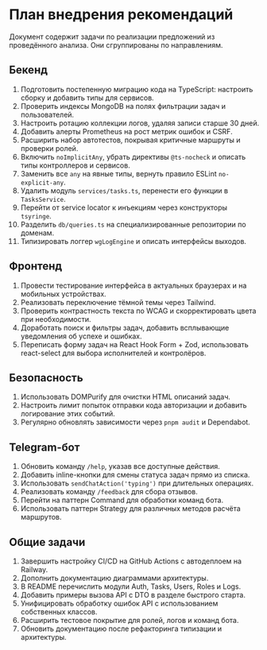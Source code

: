 <!-- Назначение файла: план внедрения рекомендаций из анализа. Затрагиваются модули bot и web. -->

# План внедрения рекомендаций

Документ содержит задачи по реализации предложений из проведённого анализа. Они сгруппированы по направлениям.

## Бекенд

1. Подготовить постепенную миграцию кода на TypeScript: настроить сборку и добавить типы для сервисов.
2. Проверить индексы MongoDB на полях фильтрации задач и пользователей.
3. Настроить ротацию коллекции логов, удаляя записи старше 30 дней.
4. Добавить алерты Prometheus на рост метрик ошибок и CSRF.
5. Расширить набор автотестов, покрывая критичные маршруты и проверки ролей.
6. Включить `noImplicitAny`, убрать директивы `@ts-nocheck` и описать типы контроллеров и сервисов.
7. Заменить все `any` на явные типы, вернуть правило ESLint `no-explicit-any`.
8. Удалить модуль `services/tasks.ts`, перенести его функции в `TasksService`.
9. Перейти от service locator к инъекциям через конструкторы `tsyringe`.
10. Разделить `db/queries.ts` на специализированные репозитории по доменам.
11. Типизировать логгер `wgLogEngine` и описать интерфейсы выходов.

## Фронтенд

1. Провести тестирование интерфейса в актуальных браузерах и на мобильных устройствах.
2. Реализовать переключение тёмной темы через Tailwind.
3. Проверить контрастность текста по WCAG и скорректировать цвета при необходимости.
4. Доработать поиск и фильтры задач, добавить всплывающие уведомления об успехе и ошибках.
5. Переписать форму задач на React Hook Form + Zod, использовать react-select для выбора исполнителей и контролёров.

## Безопасность

1. Использовать DOMPurify для очистки HTML описаний задач.
2. Настроить лимит попыток отправки кода авторизации и добавить логирование этих событий.
3. Регулярно обновлять зависимости через `pnpm audit` и Dependabot.

## Telegram-бот

1. Обновить команду `/help`, указав все доступные действия.
2. Добавить inline-кнопки для смены статуса задач прямо из списка.
3. Использовать `sendChatAction('typing')` при длительных операциях.
4. Реализовать команду `/feedback` для сбора отзывов.
5. Перейти на паттерн Command для обработки команд бота.
6. Использовать паттерн Strategy для различных методов расчёта маршрутов.

## Общие задачи

1. Завершить настройку CI/CD на GitHub Actions с автодеплоем на Railway.
2. Дополнить документацию диаграммами архитектуры.
3. В README перечислить модули Auth, Tasks, Users, Roles и Logs.
4. Добавить примеры вызова API с DTO в разделе быстрого старта.
5. Унифицировать обработку ошибок API с использованием собственных классов.
6. Расширить тестовое покрытие для ролей, логов и команд бота.
7. Обновить документацию после рефакторинга типизации и архитектуры.
